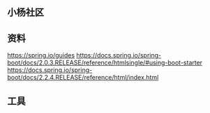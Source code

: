 ## 小杨社区

## 资料
https://spring.io/guides
https://docs.spring.io/spring-boot/docs/2.0.3.RELEASE/reference/htmlsingle/#using-boot-starter
https://docs.spring.io/spring-boot/docs/2.2.4.RELEASE/reference/html/index.html


## 工具

##